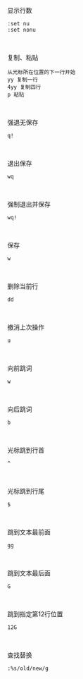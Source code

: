 显示行数

```shell
:set nu
:set nonu
```

<br/>

复制、粘贴

```shell
从光标所在位置的下一行开始
yy 复制一行
4yy 复制四行
p 粘贴
```

<br/>

强退无保存

```shell
q!
``` 

<br>

退出保存

```shell
wq
```

<br>

强制退出并保存

```shell
wq!
```

<br>

保存

```shell
w
```

<br>

删除当前行

```shell
dd
```

<br>

撤消上次操作

```shell
u
```

<br>

向前跳词

```shell
w
```

<br>

向后跳词

```shell
b
```

<br>

光标跳到行首

```shell
^
```

<br>

光标跳到行尾

```shell
$
```

<br>

跳到文本最前面

```shell
gg
```

<br>

跳到文本最后面

```shell
G
```

<br>

跳到指定第12行位置

```shell
12G
```

<br/>

查找替换

```shell
:%s/old/new/g
```

